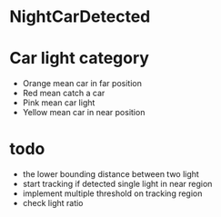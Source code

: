 # NightCarDetected
# Car light category
* Orange mean car in far position
* Red mean catch a car
* Pink mean car light
* Yellow mean car in near position


# todo
* the lower bounding distance between two light
* start tracking if detected single light in near region
* implement multiple threshold on tracking region
* check light ratio

